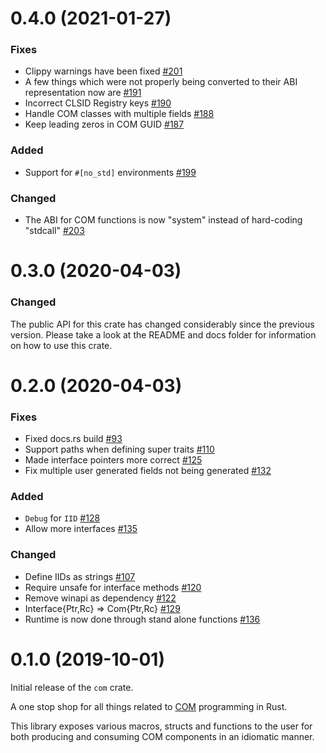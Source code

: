# 0.4.0 (2021-01-27)

### Fixes

- Clippy warnings have been fixed [#201](https://github.com/microsoft/com-rs/pull/201)
- A few things which were not properly being converted to their ABI representation now are [#191](https://github.com/microsoft/com-rs/pull/191) 
- Incorrect CLSID Registry keys [#190](https://github.com/microsoft/com-rs/pull/190)
- Handle COM classes with multiple fields [#188](https://github.com/microsoft/com-rs/pull/188)
- Keep leading zeros in COM GUID [#187](https://github.com/microsoft/com-rs/pull/187)

### Added

- Support for `#[no_std]` environments [#199](https://github.com/microsoft/com-rs/pull/199)

### Changed

- The ABI for COM functions is now "system" instead of hard-coding "stdcall" [#203](https://github.com/microsoft/com-rs/pull/203)

# 0.3.0 (2020-04-03)

### Changed

The public API for this crate has changed considerably since the previous version. Please take a look at the README and docs folder for information on how to use this crate.

# 0.2.0 (2020-04-03)

### Fixes

- Fixed docs.rs build [#93](https://github.com/microsoft/com-rs/pull/93)
- Support paths when defining super traits [#110](https://github.com/microsoft/com-rs/pull/110)
- Made interface pointers more correct [#125](https://github.com/microsoft/com-rs/pull/125)
- Fix multiple user generated fields not being generated [#132](https://github.com/microsoft/com-rs/pull/132)

### Added

- `Debug` for `IID` [#128](https://github.com/microsoft/com-rs/pull/128)
- Allow more interfaces [#135](https://github.com/microsoft/com-rs/pull/135)

### Changed

- Define IIDs as strings [#107](https://github.com/microsoft/com-rs/pull/107)
- Require unsafe for interface methods [#120](https://github.com/microsoft/com-rs/pull/120)
- Remove winapi as dependency [#122](https://github.com/microsoft/com-rs/pull/122)
- Interface{Ptr,Rc} => Com{Ptr,Rc} [#129](https://github.com/microsoft/com-rs/pull/129)
- Runtime is now done through stand alone functions [#136](https://github.com/microsoft/com-rs/pull/136)


# 0.1.0 (2019-10-01)

Initial release of the `com` crate. 

A one stop shop for all things related to [COM](https://docs.microsoft.com/en-us/windows/win32/com/component-object-model--com--portal) programming in Rust.

This library exposes various macros, structs and functions to the user for both producing and consuming COM components in an idiomatic manner.
